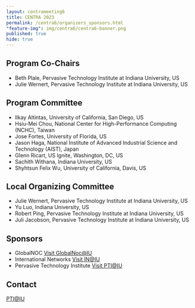```yaml
---
layout: centrameeting6
title: CENTRA 2023
permalink: /centra6/organizers_sponsors.html
"feature-img": img/centra6/centra6-banner.png
published: true
hide: true
---
```


## Program Co-Chairs
- Beth Plale, Pervasive Technology Institute at Indiana University, US
- Julie Wernert, Pervasive Technology Institute at Indiana University, US

## Program Committee

- Ilkay Altintas, University of California, San Diego, US
- Hsiu-Mei Chou, National Center for High-Performance Computing (NCHC), Taiwan
- Jose Fortes, University of Florida, US
- Jason Haga, National Institute of Advanced Industrial Science and Technology (AIST), Japan
- Glenn Ricart, US Ignite, Washington, DC, US
- Sachith Withana, Indiana University, US
- Shyhtsun Felix Wu, University of California, Davis, US

## Local Organizing Committee
-	Julie Wernert, Pervasive Technology Institute at Indiana University, US
-	Yu Luo, Indiana University, US
-	Robert Ping, Pervasive Technology Institute at Indiana University, US
-	Juli Jacobson, Pervasive Technology Institute at Indiana University, US

## Sponsors
-	GlobalNOC [Visit GlobalNoc@IU](https://globalnoc.iu.edu/index.html)
-	International Networks [Visit IN@IU](https://internationalnetworks.iu.edu/)
-	Pervasive Technology Institute [Visit PTI@IU](https://pti.iu.edu)

## Contact
[PTI@IU](mailto:pti@iu.edu)
